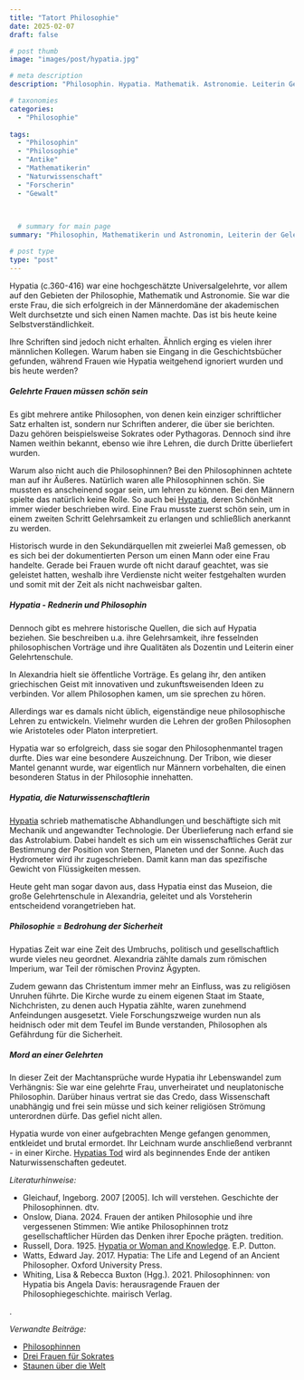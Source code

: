 ```yaml
---
title: "Tatort Philosophie"
date: 2025-02-07
draft: false

# post thumb
image: "images/post/hypatia.jpg"

# meta description
description: "Philosophin. Hypatia. Mathematik. Astronomie. Leiterin Gelehrtenschule Alexandria. Philosophenmantel. Freiheit und Unabhängigkeit der Wissenschaft. Universalgelehrte. Museion Leiterin. Christentum. Wissenschaftliche Instrumente Astrolabium. Rhetorik."

# taxonomies
categories:
  - "Philosophie"
  
tags:
  - "Philosophin"
  - "Philosophie"
  - "Antike"
  - "Mathematikerin"
  - "Naturwissenschaft"
  - "Forscherin"
  - "Gewalt"
  

  
  # summary for main page
summary: "Philosophin, Mathematikerin und Astronomin, Leiterin der Gelehrtenschule von Alexandria, wegen ihres Glaubens an die Unabhängigkeit der Wissenschaften getötet: Hypatia (c.360-416)."

# post type
type: "post"
---
```


Hypatia (c.360-416) war eine hochgeschätzte Universalgelehrte, vor allem auf den Gebieten der Philosophie, Mathematik und Astronomie. Sie war die erste Frau, die sich erfolgreich in der Männerdomäne der akademischen Welt durchsetzte und sich einen Namen machte. Das ist bis heute keine Selbstverständlichkeit.

Ihre Schriften sind jedoch nicht erhalten. Ähnlich erging es vielen ihrer männlichen Kollegen. Warum haben sie Eingang in die Geschichtsbücher gefunden, während Frauen wie Hypatia weitgehend ignoriert wurden und bis heute werden?

##### Gelehrte Frauen müssen schön sein

Es gibt mehrere antike Philosophen, von denen kein einziger schriftlicher Satz erhalten ist, sondern nur Schriften anderer, die über sie berichten. Dazu gehören beispielsweise Sokrates oder Pythagoras. Dennoch sind ihre Namen weithin bekannt, ebenso wie ihre Lehren, die durch Dritte überliefert wurden. 

Warum also nicht auch die Philosophinnen? Bei den Philosophinnen achtete man auf ihr Äußeres. Natürlich waren alle Philosophinnen schön. Sie mussten es anscheinend sogar sein, um lehren zu können. Bei den Männern spielte das natürlich keine Rolle. So auch bei [Hypatia](https://www.nationalgeographic.de/geschichte-und-kultur/2021/11/wer-war-hypatia-von-alexandria), deren Schönheit immer wieder beschrieben wird. Eine Frau musste zuerst schön sein, um in einem zweiten Schritt Gelehrsamkeit zu erlangen und schließlich anerkannt zu werden.

Historisch wurde in den Sekundärquellen mit zweierlei Maß gemessen, ob es sich bei der dokumentierten Person um einen Mann oder eine Frau handelte. Gerade bei Frauen wurde oft nicht darauf geachtet, was sie geleistet hatten, weshalb ihre Verdienste nicht weiter festgehalten wurden und somit mit der Zeit als nicht nachweisbar galten.

##### Hypatia - Rednerin und Philosophin

Dennoch gibt es mehrere historische Quellen, die sich auf Hypatia beziehen. Sie beschreiben u.a. ihre Gelehrsamkeit, ihre fesselnden philosophischen Vorträge und ihre Qualitäten als Dozentin und Leiterin einer Gelehrtenschule. 

In Alexandria hielt sie öffentliche Vorträge. Es gelang ihr, den antiken griechischen Geist mit innovativen und zukunftsweisenden Ideen zu verbinden. Vor allem Philosophen kamen, um sie sprechen zu hören.

Allerdings war es damals nicht üblich, eigenständige neue philosophische Lehren zu entwickeln. Vielmehr wurden die Lehren der großen Philosophen wie Aristoteles oder Platon interpretiert.

Hypatia war so erfolgreich, dass sie sogar den Philosophenmantel tragen durfte. Dies war eine besondere Auszeichnung. Der Tribon, wie dieser Mantel genannt wurde, war eigentlich nur Männern vorbehalten, die einen besonderen Status in der Philosophie innehatten.

##### Hypatia, die Naturwissenschaftlerin

[Hypatia](https://www.frauen-informatik-geschichte.de/index.php-id=24.htm) schrieb mathematische Abhandlungen und beschäftigte sich mit Mechanik und angewandter Technologie. Der Überlieferung nach erfand sie das Astrolabium. Dabei handelt es sich um ein wissenschaftliches Gerät zur Bestimmung der Position von Sternen, Planeten und der Sonne. Auch das Hydrometer wird ihr zugeschrieben. Damit kann man das spezifische Gewicht von Flüssigkeiten messen.

Heute geht man sogar davon aus, dass Hypatia einst das Museion, die große Gelehrtenschule in Alexandria, geleitet und als Vorsteherin entscheidend vorangetrieben hat.

##### Philosophie = Bedrohung der Sicherheit

Hypatias Zeit war eine Zeit des Umbruchs, politisch und gesellschaftlich wurde vieles neu geordnet. Alexandria zählte damals zum römischen Imperium, war Teil der römischen Provinz Ägypten.

Zudem gewann das Christentum immer mehr an Einfluss, was zu religiösen Unruhen führte. Die Kirche wurde zu einem eigenen Staat im Staate, Nichchristen, zu denen auch Hypatia zählte, waren zunehmend Anfeindungen ausgesetzt. Viele Forschungszweige wurden nun als heidnisch oder mit dem Teufel im Bunde verstanden, Philosophen als Gefährdung für die Sicherheit.

##### Mord an einer Gelehrten 

In dieser Zeit der Machtansprüche wurde Hypatia ihr Lebenswandel zum Verhängnis: Sie war eine gelehrte Frau, unverheiratet und neuplatonische Philosophin. Darüber hinaus vertrat sie das Credo, dass Wissenschaft unabhängig und frei sein müsse und sich keiner religiösen Strömung unterordnen dürfe. Das gefiel nicht allen. 

Hypatia wurde von einer aufgebrachten Menge gefangen genommen, entkleidet und brutal ermordet. Ihr Leichnam wurde anschließend verbrannt - in einer Kirche. [Hypatias Tod](https://www.scinexx.de/dossier/hypatia-tod-fuer-die-wissenschaft/) wird als beginnendes Ende der antiken Naturwissenschaften gedeutet.





*Literaturhinweise:*
- Gleichauf, Ingeborg. 2007 [2005]. Ich will verstehen. Geschichte der Philosophinnen. dtv.
- Onslow, Diana. 2024. Frauen der antiken Philosophie und ihre vergessenen Stimmen: Wie antike Philosophinnen trotz gesellschaftlicher Hürden das Denken ihrer Epoche prägten. tredition.
- Russell, Dora. 1925. [Hypatia or Woman and Knowledge](https://archive.org/details/in.ernet.dli.2015.108394/page/n7/mode/2up). E.P. Dutton.
- Watts, Edward Jay. 2017. Hypatia: The Life and Legend of an Ancient Philosopher. Oxford University Press.
- Whiting, Lisa & Rebecca Buxton (Hgg.). 2021. Philosophinnen: von Hypatia bis Angela Davis: herausragende Frauen der Philosophiegeschichte. mairisch Verlag.





.


*Verwandte Beiträge:*
- [Philosophinnen](https://www.erinnermich.eu/blog/philosophinnen/)
- [Drei Frauen für Sokrates](https://www.erinnermich.eu/blog/sokrates/)
- [Staunen über die Welt](https://www.erinnermich.eu/blog/theano/)
